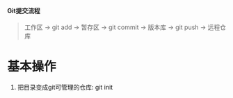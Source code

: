 #### Git提交流程
> 工作区 -> git add -> 暂存区 -> git commit -> 版本库 -> git push -> 远程仓库

# 基本操作
1. 把目录变成git可管理的仓库:
    git init
